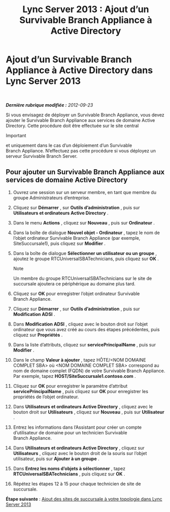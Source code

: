 ﻿---
title: 'Lync Server 2013 : Ajout d’un Survivable Branch Appliance à Active Directory'
TOCTitle: Ajout d’un Survivable Branch Appliance à Active Directory
ms:assetid: 3e63507c-d60b-40ec-8bbe-586b1d707c3e
ms:mtpsurl: https://technet.microsoft.com/fr-fr/library/Gg425906(v=OCS.15)
ms:contentKeyID: 49296981
ms.date: 05/20/2016
mtps_version: v=OCS.15
ms.translationtype: HT
---

# Ajout d’un Survivable Branch Appliance à Active Directory dans Lync Server 2013

 

_**Dernière rubrique modifiée :** 2012-09-23_

Si vous envisagez de déployer un Survivable Branch Appliance, vous devez ajouter le Survivable Branch Appliance aux services de domaine Active Directory. Cette procédure doit être effectuée sur le site central

> [!IMPORTANT]  
> et uniquement dans le cas d’un déploiement d’un Survivable Branch Appliance. N’effectuez pas cette procédure si vous déployez un serveur Survivable Branch Server.

## Pour ajouter un Survivable Branch Appliance aux services de domaine Active Directory

1.  Ouvrez une session sur un serveur membre, en tant que membre du groupe Administrateurs d’entreprise.

2.  Cliquez sur **Démarrer** , sur **Outils d’administration** , puis sur **Utilisateurs et ordinateurs Active Directory** .

3.  Dans le menu **Actions** , cliquez sur **Nouveau** , puis sur **Ordinateur** .

4.  Dans la boîte de dialogue **Nouvel objet - Ordinateur** , tapez le nom de l’objet ordinateur Survivable Branch Appliance (par exemple, SiteSuccursale1), puis cliquez sur **Modifier** .

5.  Dans la boîte de dialogue **Sélectionner un utilisateur ou un groupe** , ajoutez le groupe RTCUniversalSBATechnicians, puis cliquez sur **OK** .
    
    > [!NOTE]  
    > Un membre du groupe RTCUniversalSBATechnicians sur le site de succursale ajoutera ce périphérique au domaine plus tard.

6.  Cliquez sur **OK** pour enregistrer l’objet ordinateur Survivable Branch Appliance.

7.  Cliquez sur **Démarrer** , sur **Outils d’administration** , puis sur **Modification ADSI** .

8.  Dans **Modification ADSI** , cliquez avec le bouton droit sur l’objet ordinateur que vous avez créé au cours des étapes précédentes, puis cliquez sur **Propriétés** .

9.  Dans la liste d’attributs, cliquez sur **servicePrincipalName** , puis sur **Modifier** .

10. Dans le champ **Valeur à ajouter** , tapez HÔTE/\<NOM DOMAINE COMPLET SBA\> où \<NOM DOMAINE COMPLET SBA\> correspond au nom de domaine complet (FQDN) de votre Survivable Branch Appliance. Par exemple, tapez **HOST/SiteSuccursale1.contoso.com** .

11. Cliquez sur **OK** pour enregistrer le paramètre d’attribut **servicePrincipalName** , puis cliquez sur **OK** pour enregistrer les propriétés de l’objet ordinateur.

12. Dans **Utilisateurs et ordinateurs Active Directory** , cliquez avec le bouton droit sur **Utilisateurs** , cliquez sur **Nouveau** , puis sur **Utilisateur** .

13. Entrez les informations dans l’Assistant pour créer un compte d’utilisateur de domaine pour un technicien Survivable Branch Appliance.

14. Dans **Utilisateurs et ordinateurs Active Directory** , cliquez sur **Utilisateurs** , cliquez avec le bouton droit de la souris sur l’objet utilisateur, puis sur **Ajouter à un groupe** .

15. Dans **Entrez les noms d’objets à sélectionner** , tapez **RTCUniversalSBATechnicians** , puis cliquez sur **OK** .

16. Répétez les étapes 12 à 15 pour chaque technicien de site de succursale.

**Étape suivante** : [Ajout des sites de succursale à votre topologie dans Lync Server 2013](lync-server-2013-add-branch-sites-to-your-topology.md)

